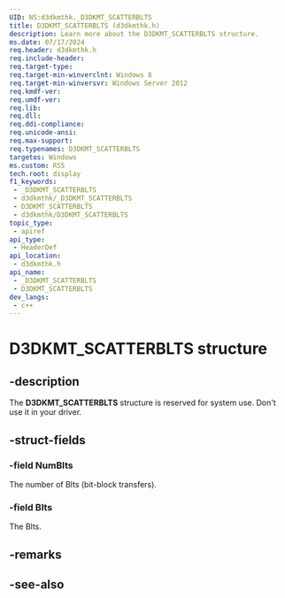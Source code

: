 ```yaml
---
UID: NS:d3dkmthk._D3DKMT_SCATTERBLTS
title: D3DKMT_SCATTERBLTS (d3dkmthk.h)
description: Learn more about the D3DKMT_SCATTERBLTS structure.
ms.date: 07/17/2024
req.header: d3dkmthk.h
req.include-header: 
req.target-type: 
req.target-min-winverclnt: Windows 8
req.target-min-winversvr: Windows Server 2012
req.kmdf-ver: 
req.umdf-ver: 
req.lib: 
req.dll: 
req.ddi-compliance: 
req.unicode-ansi: 
req.max-support: 
req.typenames: D3DKMT_SCATTERBLTS
targetos: Windows
ms.custom: RS5
tech.root: display
f1_keywords:
 - _D3DKMT_SCATTERBLTS
 - d3dkmthk/_D3DKMT_SCATTERBLTS
 - D3DKMT_SCATTERBLTS
 - d3dkmthk/D3DKMT_SCATTERBLTS
topic_type:
 - apiref
api_type:
 - HeaderDef
api_location:
 - d3dkmthk.h
api_name:
 - _D3DKMT_SCATTERBLTS
 - D3DKMT_SCATTERBLTS
dev_langs:
 - c++
---
```


# D3DKMT_SCATTERBLTS structure

## -description

The **D3DKMT_SCATTERBLTS** structure is reserved for system use. Don't use it in your driver.

## -struct-fields

### -field NumBlts

The number of Blts (bit-block transfers).

### -field Blts

The Blts.

## -remarks

## -see-also
